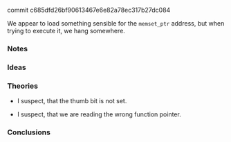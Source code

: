 commit c685dfd26bf90613467e6e82a78ec317b27dc084

We appear to load something sensible for the `memset_ptr` address, but when trying to execute it, we hang somewhere.

### Notes

### Ideas

### Theories

-   I suspect, that the thumb bit is not set.

-   I suspect, that we are reading the wrong function pointer.

### Conclusions
